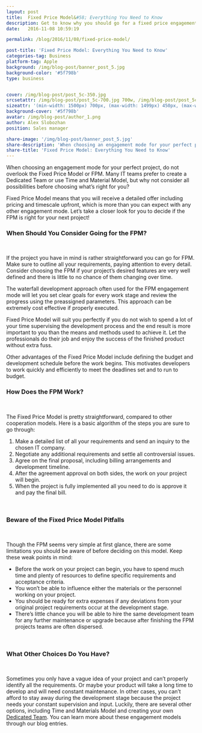 ```yaml
---
layout: post
title:  Fixed Price Model&#58; Everything You Need to Know
description: Get to know why you should go for a fixed price engagement model, how it works and what its advantages and weak points are.
date:   2016-11-08 10:59:19

permalink: /blog/2016/11/08/fixed-price-model/

post-title: 'Fixed Price Model: Everything You Need to Know'
categories-tag: Business
platform-tag: Apple
background: /img/blog-post/banner_post_5.jpg
background-color: '#5f798b'
type: business


cover: /img/blog-post/post_5c-350.jpg
srcsetattr: /img/blog-post/post_5c-700.jpg 700w, /img/blog-post/post_5c-450.jpg 450w, /img/blog-post/post_5c-350.jpg 350w
sizeattr: '(min-width: 1500px) 700px, (max-width: 1499px) 450px, (max-width: 1000px) 350px, 700px'
background-cover: '#5f798b'
avatar: /img/blog-post/author_1.png
author: Alex Slobozhan
position: Sales manager

share-image: '/img/blog-post/banner_post_5.jpg'
share-description: 'When choosing an engagement mode for your perfect project, do not overlook the Fixed Price Model or FPM. Many IT teams prefer to create a Dedicated Team or use Time and Material Model, but why not consider all possibilities before choosing what’s right for you?'
share-title: 'Fixed Price Model: Everything You Need to Know'
---
```


<div class="post-body p-t-6rem">
    <p>When choosing an engagement mode for your perfect project, do not overlook the Fixed Price Model or FPM. Many IT teams prefer to create a Dedicated Team or use Time and Material Model, but why not consider all possibilities before choosing what’s right for you?</p>
    <p>Fixed Price Model means that you will receive a detailed offer including pricing and timescale upfront, which is more than you can expect with any other engagement mode. Let’s take a closer look for you to decide if the FPM is right for your next project!</p>
    <h3>When Should You Consider Going for the FPM?</h3><br>
    <p>If the project you have in mind is rather straightforward you can go for FPM. Make sure to outline all your requirements, paying attention to every detail. Consider choosing the FPM if your project’s desired features are very well defined and there is little to no chance of them changing over time.</p>
    <p>The waterfall development approach often used for the FPM engagement mode will let you set clear goals for every work stage and review the progress using the preassigned parameters. This approach can be extremely cost effective if properly executed.</p>
    <p>Fixed Price Model will suit you perfectly if you do not wish to spend a lot of your time supervising the development process and the end result is more important to you than the means and methods used to achieve it. Let the professionals do their job and enjoy the success of the finished product without extra fuss.</p>
    <p>Other advantages of the Fixed Price Model include defining the budget and development schedule before the work begins. This motivates developers to work quickly and efficiently to meet the deadlines set and to run to budget.</p>
    <h3>How Does the FPM Work?</h3><br>
    <p>The Fixed Price Model is pretty straightforward, compared to other cooperation models. Here is a basic algorithm of the steps you are sure to go through:</p>
    <ol>
        <li>Make a detailed list of all your requirements and send an inquiry to the chosen IT company.</li>
        <li>Negotiate any additional requirements and settle all controversial issues.</li>
        <li>Agree on the final proposal, including billing arrangements and development timeline.</li>
        <li>After the agreement approval on both sides, the work on your project will begin.</li>
        <li>When the project is fully implemented all you need to do is approve it and pay the final bill.</li>
    </ol><br>
    <h3>Beware of the Fixed Price Model Pitfalls</h3><br>
    <p>Though the FPM seems very simple at first glance, there are some limitations you should be aware of before deciding on this model. Keep these weak points in mind:</p>
    <ul>
        <li>Before the work on your project can begin, you have to spend much time and plenty of resources to define specific requirements and acceptance criteria.</li>
        <li>You won’t be able to influence either the materials or the personnel working on your project.</li>
        <li>You should be ready for extra expenses if any deviations from your original project requirements occur at the development stage.</li>
        <li>There’s little chance you will be able to hire the same development team for any further maintenance or upgrade because after finishing the FPM projects teams are often dispersed.</li>
    </ul><br>
    <h3>What Other Choices Do You Have?</h3><br>
    <p>Sometimes you only have a vague idea of your project and can’t properly identify all the requirements. Or maybe your product will take a long time to develop and will need constant maintenance. In other cases, you can’t afford to stay away during the development stage because the project needs your constant supervision and input. Luckily, there are several other options, including Time and Materials Model and creating your own <a href="/blog/2016/10/17/is-dedicated-team-the-perfect-one-for-you/">Dedicated Team</a>. You can learn more about these engagement models through our blog entries.</p>
</div>